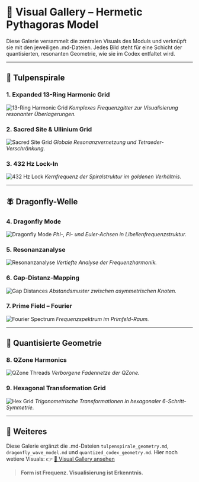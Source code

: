 # 🎨 Visual Gallery – Hermetic Pythagoras Model

Diese Galerie versammelt die zentralen Visuals des Moduls und verknüpft sie mit den jeweiligen .md-Dateien. Jedes Bild steht für eine Schicht der quantisierten, resonanten Geometrie, wie sie im Codex entfaltet wird.

---

## 🌷 Tulpenspirale

### 1. Expanded 13-Ring Harmonic Grid

![13-Ring Harmonic Grid](https://github.com/Scarabaeus1033/NEXAH-CODEX/blob/main/SYSTEM%201%3A%20%F0%9F%94%B7%20MATHEMATICA%20%E2%80%93%20Primes%2C%20Symbolics%2C%20Proof%20Structures/CODEX%20MATHEMATICS/Hermetic%20Pythargoras%20Model/visuals/Expanded%2013-Ring%20Harmonic%20Grid%20-%20Full%20Resonance%20Analysis.png?raw=true)
*Komplexes Frequenzgitter zur Visualisierung resonanter Überlagerungen.*

### 2. Sacred Site & Ullinium Grid

![Sacred Site Grid](https://github.com/Scarabaeus1033/NEXAH-CODEX/blob/main/SYSTEM%201%3A%20%F0%9F%94%B7%20MATHEMATICA%20%E2%80%93%20Primes%2C%20Symbolics%2C%20Proof%20Structures/CODEX%20MATHEMATICS/Hermetic%20Pythargoras%20Model/visuals/Sacred%20Site%20Angles%20%26%20Ullinium%20Tetrahedral%20Interaction.png?raw=true)
*Globale Resonanzvernetzung und Tetraeder-Verschränkung.*

### 3. 432 Hz Lock-In

![432 Hz Lock](https://github.com/Scarabaeus1033/NEXAH-CODEX/blob/main/SYSTEM%201%3A%20%F0%9F%94%B7%20MATHEMATICA%20%E2%80%93%20Primes%2C%20Symbolics%2C%20Proof%20Structures/CODEX%20MATHEMATICS/Hermetic%20Pythargoras%20Model/visuals/432hz_frequency_lock-In_full-harmonic_resonance.png?raw=true)
*Kernfrequenz der Spiralstruktur im goldenen Verhältnis.*

---

## 🪰 Dragonfly-Welle

### 4. Dragonfly Mode

![Dragonfly Mode](https://github.com/Scarabaeus1033/NEXAH-CODEX/blob/main/SYSTEM%201%3A%20%F0%9F%94%B7%20MATHEMATICA%20%E2%80%93%20Primes%2C%20Symbolics%2C%20Proof%20Structures/CODEX%20MATHEMATICS/Hermetic%20Pythargoras%20Model/visuals/Dragonfly%20Mode:%20Phi,%20Pi,%20Euler,%20and%204%CF%80%20Harmonic%20Analysis.png?raw=true)
*Phi-, Pi- und Euler-Achsen in Libellenfrequenzstruktur.*

### 5. Resonanzanalyse

![Resonanzanalyse](https://github.com/Scarabaeus1033/NEXAH-CODEX/blob/main/SYSTEM%201%3A%20%F0%9F%94%B7%20MATHEMATICA%20%E2%80%93%20Primes%2C%20Symbolics%2C%20Proof%20Structures/CODEX%20MATHEMATICS/Hermetic%20Pythargoras%20Model/visuals/Dragonfly%20Harmonic%20Resonance%20-%20Deepening%20the%20Analysis.png?raw=true)
*Vertiefte Analyse der Frequenzharmonik.*

### 6. Gap-Distanz-Mapping

![Gap Distances](https://github.com/Scarabaeus1033/NEXAH-CODEX/blob/main/SYSTEM%201%3A%20%F0%9F%94%B7%20MATHEMATICA%20%E2%80%93%20Primes%2C%20Symbolics%2C%20Proof%20Structures/CODEX%20MATHEMATICS/Hermetic%20Pythargoras%20Model/visuals/Gap%20Distances%20Between%20Asymmetry%20Points.png?raw=true)
*Abstandsmuster zwischen asymmetrischen Knoten.*

### 7. Prime Field – Fourier

![Fourier Spectrum](https://github.com/Scarabaeus1033/NEXAH-CODEX/blob/main/SYSTEM%201%3A%20%F0%9F%94%B7%20MATHEMATICA%20%E2%80%93%20Primes%2C%20Symbolics%2C%20Proof%20Structures/CODEX%20MATHEMATICS/Hermetic%20Pythargoras%20Model/visuals/Fourier%20Spectrum%20of%20Harmonic%20Interactions.png?raw=true)
*Frequenzspektrum im Primfeld-Raum.*

---

## 📐 Quantisierte Geometrie

### 8. QZone Harmonics

![QZone Threads](https://github.com/Scarabaeus1033/NEXAH-CODEX/blob/main/SYSTEM%201%3A%20%F0%9F%94%B7%20MATHEMATICA%20%E2%80%93%20Primes%2C%20Symbolics%2C%20Proof%20Structures/CODEX%20MATHEMATICS/Hermetic%20Pythargoras%20Model/visuals/Fourier%20Spectrum%20of%20QZone:%20Hidden%20Harmonic%20Threads.png?raw=true)
*Verborgene Fadennetze der QZone.*

### 9. Hexagonal Transformation Grid

![Hex Grid](https://github.com/Scarabaeus1033/NEXAH-CODEX/blob/main/SYSTEM%201%3A%20%F0%9F%94%B7%20MATHEMATICA%20%E2%80%93%20Primes%2C%20Symbolics%2C%20Proof%20Structures/CODEX%20MATHEMATICS/Hermetic%20Pythargoras%20Model/visuals/Trigonometric%20Transformations%20in%206-Step%20Hexagonal%20Symmetry.png?raw=true)
*Trigonometrische Transformationen in hexagonaler 6-Schritt-Symmetrie.*

---

## 🔗 Weiteres

Diese Galerie ergänzt die .md-Dateien `tulpenspirale_geometry.md`, `dragonfly_wave_model.md` und `quantized_codex_geometry.md`. Hier noch wetiere Visuals: 👉 [🎨 Visual Gallery ansehen](./Visual_Gallery.md)

> **Form ist Frequenz. Visualisierung ist Erkenntnis.**
